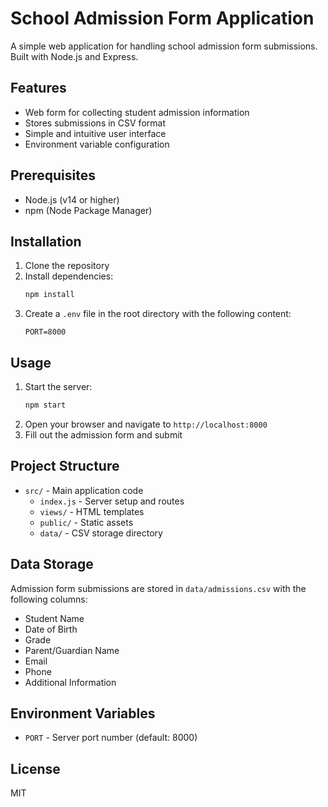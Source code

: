 # School Admission Form Application

A simple web application for handling school admission form submissions. Built with Node.js and Express.

## Features

- Web form for collecting student admission information
- Stores submissions in CSV format
- Simple and intuitive user interface
- Environment variable configuration

## Prerequisites

- Node.js (v14 or higher)
- npm (Node Package Manager)

## Installation

1. Clone the repository
2. Install dependencies:
   ```bash
   npm install
   ```
3. Create a `.env` file in the root directory with the following content:
   ```
   PORT=8000
   ```

## Usage

1. Start the server:
   ```bash
   npm start
   ```
2. Open your browser and navigate to `http://localhost:8000`
3. Fill out the admission form and submit

## Project Structure

- `src/` - Main application code
  - `index.js` - Server setup and routes
  - `views/` - HTML templates
  - `public/` - Static assets
  - `data/` - CSV storage directory

## Data Storage

Admission form submissions are stored in `data/admissions.csv` with the following columns:
- Student Name
- Date of Birth
- Grade
- Parent/Guardian Name
- Email
- Phone
- Additional Information

## Environment Variables

- `PORT` - Server port number (default: 8000)

## License

MIT
